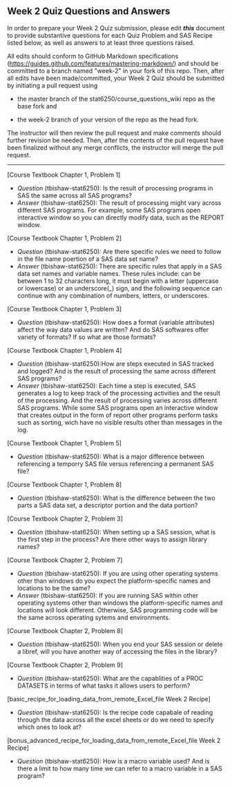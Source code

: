 
## Week 2 Quiz Questions and Answers

In order to prepare your Week 2 Quiz submission, please edit ***this*** document to provide substantive questions for each Quiz Problem and SAS Recipe listed below, as well as answers to at least three questions raised.

All edits should conform to GitHub Markdown specifications (https://guides.github.com/features/mastering-markdown/) and should be committed to a branch named "week-2" in your fork of this repo. Then, after all edits have been made/committed, your Week 2 Quiz should be submitted by initiating a pull request using

- the master branch of the stat6250/course_questions_wiki repo as the base fork and

- the week-2 branch of your version of the repo as the head fork.

The instructor will then review the pull request and make comments should further revision be needed. Then, after the contents of the pull request have been finalized without any merge conflicts, the instructor will merge the pull request.



********************************************************************************



[Course Textbook Chapter 1, Problem 1]
- *Question* (tbishaw-stat6250): Is the result of processing programs in SAS the same across all SAS programs?
- *Answer* (tbishaw-stat6250): The result of processing might vary across different SAS programs. For example, some SAS programs open interactive window so you can directly modify data, such as the REPORT window. 


[Course Textbook Chapter 1, Problem 2]
- *Question* (tbishaw-stat6250): Are there specific rules we need to follow in the file name poertion of a SAS data set name?
- *Answer* (tbishaw-stat6250): There are specific rules that apply in a SAS data set names and variable names. These rules include: can be between 1 to 32 characters long, it must begin with a letter (uppercase or lowercase) or an underscore(_) sign, and the following sequence can continue with any combination of numbers, letters, or underscores.  


[Course Textbook Chapter 1, Problem 3]
- *Question* (tbishaw-stat6250): How does a format (variable attributes) affect the way data values are written? And do SAS softwares offer variety of formats? If so what are those formats?

[Course Textbook Chapter 1, Problem 4]
- *Question* (tbishaw-stat6250):How are steps executed in SAS tracked and logged? And is the result of processing the same across different SAS programs?
- *Answer* (tbishaw-stat6250): Each time a step is executed, SAS generates a log to keep track of the processing activities and the result of the processing. And the result of processing varies across different SAS programs. While some SAS programs open an interactive window that creates output in the form of report other programs perform tasks such as sorting, wich have no visible results other than messages in the log. 


[Course Textbook Chapter 1, Problem 5]
- *Question* (tbishaw-stat6250): What is a major difference between referencing a temporry SAS file versus referencing a permanent SAS file?


[Course Textbook Chapter 1, Problem 8]
- *Question* (tbishaw-stat6250): What is the difference between the two parts a SAS data set, a descriptor portion and the data portion?


[Course Textbook Chapter 2, Problem 3]
- *Question* (tbishaw-stat6250): When setting up a SAS session, what is the first step in the process? Are there other ways to assign library names?


[Course Textbook Chapter 2, Problem 7]
- *Question* (tbishaw-stat6250): If you are using other operating systems other than windows do you expect the platform-specific names and locations to be the same?
- *Answer* (tbishaw-stat6250): If you are running SAS within other operating systems other than windows the platform-specific names and locations will look different. Otherwise, SAS programming code will be the same across operating sytems and environments. 


[Course Textbook Chapter 2, Problem 8]
- *Question* (tbishaw-stat6250): When you end your SAS session or delete a libref, will you have another way of accessing the files in the library?


[Course Textbook Chapter 2, Problem 9]
- *Question* (tbishaw-stat6250): What are the capablities of a PROC DATASETS in terms of what tasks it allows users to perform?


[basic_recipe_for_loading_data_from_remote_Excel_file Week 2 Recipe]
- *Question* (tbishaw-stat6250): Is the recipe code capabale of reading through the data across all the excel sheets or do we need to specify which ones to look at?


[bonus_advanced_recipe_for_loading_data_from_remote_Excel_file Week 2 Recipe]
- *Question* (tbishaw-stat6250): How is a macro variable used? And is there a limit to how many time we can refer to a macro variable in a SAS program?


